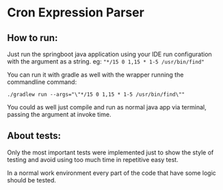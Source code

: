 # Cron Expression Parser 

## How to run:
Just run the springboot java application using your IDE run configuration with the argument as a string. eg: `"*/15 0 1,15 * 1-5 /usr/bin/find"`

You can run it with gradle as well with the wrapper running the commandline command:

`./gradlew run --args="\"*/15 0 1,15 * 1-5 /usr/bin/find\""`

You could as well just compile and run as normal java app via terminal, passing the argument at invoke time.

## About tests:

Only the most important tests were implemented just to show the style of testing and avoid using too much time in repetitive easy test. 

In a normal work environment every part of the code that have some logic should be tested.